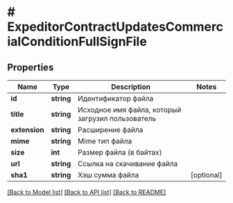 # # ExpeditorContractUpdatesCommercialConditionFullSignFile

## Properties

Name | Type | Description | Notes
------------ | ------------- | ------------- | -------------
**id** | **string** | Идентификатор файла |
**title** | **string** | Исходное имя файла, который загрузил пользователь |
**extension** | **string** | Расширение файла |
**mime** | **string** | Mime тип файла |
**size** | **int** | Размер файла (в байтах) |
**url** | **string** | Ссылка на скачивание файла |
**sha1** | **string** | Хэш сумма файла | [optional]

[[Back to Model list]](../../README.md#models) [[Back to API list]](../../README.md#endpoints) [[Back to README]](../../README.md)
